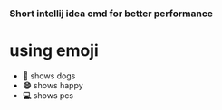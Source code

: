 ### Short intellij idea cmd for better performance

# using emoji

- **:dog:** shows dogs
- **:smile:** shows happy
- **:computer:** shows pcs